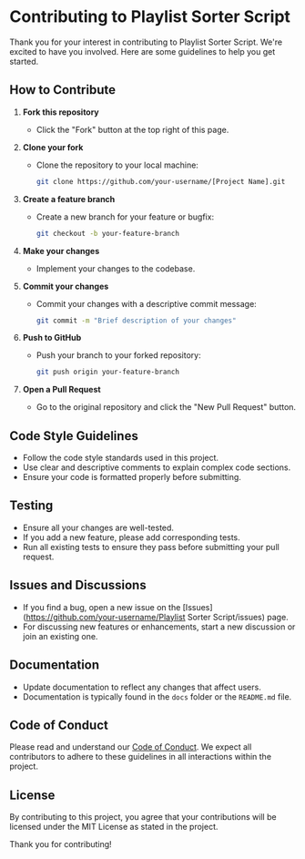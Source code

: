# Contributing to Playlist Sorter Script

Thank you for your interest in contributing to Playlist Sorter Script. We're excited to have you involved. Here are some guidelines to help you get started.

## How to Contribute

1. **Fork this repository**
   - Click the "Fork" button at the top right of this page.

2. **Clone your fork**
   - Clone the repository to your local machine:
     ```sh
     git clone https://github.com/your-username/[Project Name].git
     ```

3. **Create a feature branch**
   - Create a new branch for your feature or bugfix:
     ```sh
     git checkout -b your-feature-branch
     ```

4. **Make your changes**
   - Implement your changes to the codebase.

5. **Commit your changes**
   - Commit your changes with a descriptive commit message:
     ```sh
     git commit -m "Brief description of your changes"
     ```

6. **Push to GitHub**
   - Push your branch to your forked repository:
     ```sh
     git push origin your-feature-branch
     ```

7. **Open a Pull Request**
   - Go to the original repository and click the "New Pull Request" button.

## Code Style Guidelines

- Follow the code style standards used in this project.
- Use clear and descriptive comments to explain complex code sections.
- Ensure your code is formatted properly before submitting.

## Testing

- Ensure all your changes are well-tested.
- If you add a new feature, please add corresponding tests.
- Run all existing tests to ensure they pass before submitting your pull request.

## Issues and Discussions

- If you find a bug, open a new issue on the [Issues](https://github.com/your-username/Playlist Sorter Script/issues) page.
- For discussing new features or enhancements, start a new discussion or join an existing one.

## Documentation

- Update documentation to reflect any changes that affect users.
- Documentation is typically found in the `docs` folder or the `README.md` file.

## Code of Conduct

Please read and understand our [Code of Conduct](CODE_OF_CONDUCT.md). We expect all contributors to adhere to these guidelines in all interactions within the project.

## License

By contributing to this project, you agree that your contributions will be licensed under the MIT License as stated in the project.

Thank you for contributing!
